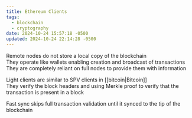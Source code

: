 ```yaml
---
title: Ethereum Clients
tags:
  - blockchain
  - cryptography
date: 2024-10-24 15:57:18 -0500
updated: 2024-10-24 22:14:28 -0500
---
```


Remote nodes do not store a local copy of the blockchain  
They operate like wallets enabling creation and broadcast of transactions  
They are completely reliant on full nodes to provide them with information  

Light clients are similar to SPV clients in [[bitcoin|Bitcoin]]  
They verify the block headers and using Merkle proof to verify that the transaction is present in a block  

Fast sync skips full transaction validation until it synced to the tip of the blockchain  
